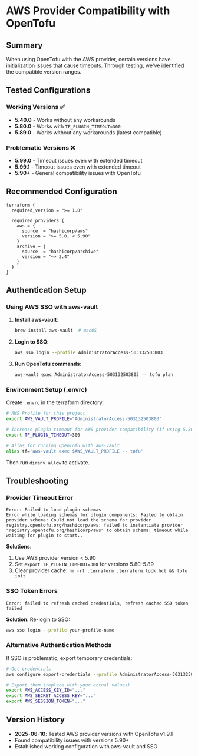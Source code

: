 # AWS Provider Compatibility with OpenTofu

## Summary
When using OpenTofu with the AWS provider, certain versions have initialization issues that cause timeouts. Through testing, we've identified the compatible version ranges.

## Tested Configurations

### Working Versions ✅
- **5.40.0** - Works without any workarounds
- **5.80.0** - Works with `TF_PLUGIN_TIMEOUT=300`
- **5.89.0** - Works without any workarounds (latest compatible)

### Problematic Versions ❌
- **5.99.0** - Timeout issues even with extended timeout
- **5.99.1** - Timeout issues even with extended timeout
- **5.90+** - General compatibility issues with OpenTofu

## Recommended Configuration

```hcl
terraform {
  required_version = ">= 1.0"
  
  required_providers {
    aws = {
      source  = "hashicorp/aws"
      version = ">= 5.0, < 5.90"
    }
    archive = {
      source  = "hashicorp/archive"
      version = "~> 2.4"
    }
  }
}
```

## Authentication Setup

### Using AWS SSO with aws-vault

1. **Install aws-vault**:
   ```bash
   brew install aws-vault  # macOS
   ```

2. **Login to SSO**:
   ```bash
   aws sso login --profile AdministratorAccess-503132503803
   ```

3. **Run OpenTofu commands**:
   ```bash
   aws-vault exec AdministratorAccess-503132503803 -- tofu plan
   ```

### Environment Setup (.envrc)

Create `.envrc` in the terraform directory:

```bash
# AWS Profile for this project
export AWS_VAULT_PROFILE="AdministratorAccess-503132503803"

# Increase plugin timeout for AWS provider compatibility (if using 5.80+)
export TF_PLUGIN_TIMEOUT=300

# Alias for running OpenTofu with aws-vault
alias tf='aws-vault exec $AWS_VAULT_PROFILE -- tofu'
```

Then run `direnv allow` to activate.

## Troubleshooting

### Provider Timeout Error
```
Error: Failed to load plugin schemas
Error while loading schemas for plugin components: Failed to obtain
provider schema: Could not load the schema for provider
registry.opentofu.org/hashicorp/aws: failed to instantiate provider
"registry.opentofu.org/hashicorp/aws" to obtain schema: timeout while
waiting for plugin to start..
```

**Solutions**:
1. Use AWS provider version < 5.90
2. Set `export TF_PLUGIN_TIMEOUT=300` for versions 5.80-5.89
3. Clear provider cache: `rm -rf .terraform .terraform.lock.hcl && tofu init`

### SSO Token Errors
```
Error: failed to refresh cached credentials, refresh cached SSO token failed
```

**Solution**: Re-login to SSO:
```bash
aws sso login --profile your-profile-name
```

### Alternative Authentication Methods

If SSO is problematic, export temporary credentials:
```bash
# Get credentials
aws configure export-credentials --profile AdministratorAccess-503132503803

# Export them (replace with your actual values)
export AWS_ACCESS_KEY_ID="..."
export AWS_SECRET_ACCESS_KEY="..."
export AWS_SESSION_TOKEN="..."
```

## Version History

- **2025-06-10**: Tested AWS provider versions with OpenTofu v1.9.1
- Found compatibility issues with versions 5.90+
- Established working configuration with aws-vault and SSO